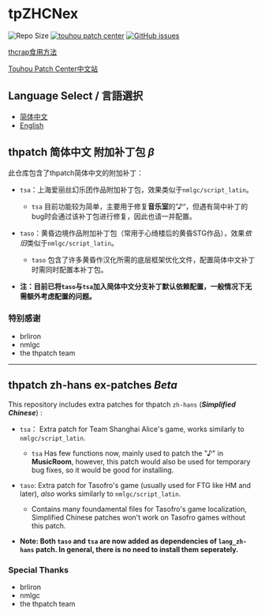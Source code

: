 # tpZHCNex

![Repo Size](https://img.shields.io/github/repo-size/yanstory/tpZHCNex.svg?label=RepoSize&style=flat-square)
[![touhou patch center](https://img.shields.io/badge/Require-thcrap-yellow.svg?style=flat-square)](http://thpatch.net)
[![GitHub issues](https://img.shields.io/github/issues/yanstory/tpZHCNex.svg?label=Issues&style=flat-square)](https://github.com/Yanstory/tpZHCNex/issues)

[thcrap食用方法](https://thpatch.rcopky.top/attention/readme.html)

[Touhou Patch Center中文站](https://thpatch.rcopky.top/)

## Language Select / 言語選択

- [简体中文](#thpatch-简体中文-附加补丁包-β)
- [English](#thpatch-zh-hans-ex-patches-beta)

## thpatch 简体中文 附加补丁包 *β*

此仓库包含了thpatch简体中文的附加补丁：

- ```tsa```：上海爱丽丝幻乐团作品附加补丁包，效果类似于```nmlgc/script_latin```。

  - ```tsa``` 目前功能较为简单，主要用于修复**音乐室**的”♪“，但遇有简中补丁的bug时会通过该补丁包进行修复，因此也请一并配置。

- ```taso```：黄昏边境作品附加补丁包（常用于心绮楼后的黄昏STG作品），效果*依旧*类似于```nmlgc/script_latin```。

  - ```taso``` 包含了许多黄昏作汉化所需的底层框架优化文件，配置简体中文补丁时需同时配置本补丁包。

- **注：目前已将```taso```与```tsa```加入简体中文分支补丁默认依赖配置，一般情况下无需额外考虑配置的问题。**


### 特别感谢

- brliron
- nmlgc
- the thpatch team

---
## thpatch zh-hans ex-patches *Beta*

This repository includes extra patches for thpatch ``zh-hans`` (***Simplified Chinese***) :

- ```tsa```： Extra patch for Team Shanghai Alice's game, works similarly to ```nmlgc/script_latin```.

  - ```tsa``` Has few functions now, mainly used to patch the "♪" in **MusicRoom**, however, this patch would also be used for temporary bug fixes, so it would be good for installing.

- ```taso```: Extra patch for Tasofro's game (usually used for FTG like HM and later), *also* works similarly to ```nmlgc/script_latin```.

  - Contains many foundamental files for Tasofro's game localization, Simplified Chinese patches won't work on Tasofro games without this patch.

- **Note: Both ```taso``` and ```tsa``` are now added as dependencies of ```lang_zh-hans``` patch. In general, there is no need to install them seperately.**


### Special Thanks

- brliron
- nmlgc
- the thpatch team
